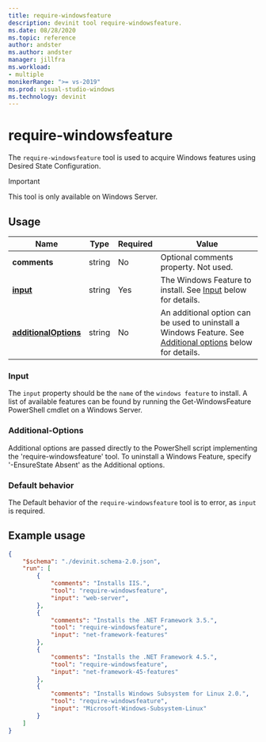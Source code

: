 ```yaml
---
title: require-windowsfeature
description: devinit tool require-windowsfeature.
ms.date: 08/28/2020
ms.topic: reference
author: andster
ms.author: andster
manager: jillfra
ms.workload:
- multiple
monikerRange: ">= vs-2019"
ms.prod: visual-studio-windows
ms.technology: devinit
---
```

# require-windowsfeature

The `require-windowsfeature` tool is used to acquire Windows features using Desired State Configuration.

>[!IMPORTANT]
>This tool is only available on Windows Server.

## Usage

| Name                                             | Type   | Required | Value                                                                                                                            |
|--------------------------------------------------|--------|----------|----------------------------------------------------------------------------------------------------------------------------------|
| **comments**                                     | string | No       | Optional comments property. Not used.                                                                                            |
| [**input**](#input)                              | string | Yes      | The Windows Feature to install. See [Input](#input) below for details.                                                           |
| [**additionalOptions**](#additional-options)     | string | No       | An additional option can be used to uninstall a Windows Feature. See [Additional options](#additional-options) below for details.|

### Input

The `input` property should be the `name` of the `windows feature` to install. A list of available features can be found by running the Get-WindowsFeature PowerShell cmdlet on a Windows Server.

### Additional-Options

Additional options are passed directly to the PowerShell script implementing the 'require-windowsfeature' tool.
To uninstall a Windows Feature, specify '-EnsureState Absent' as the Additional options.

### Default behavior

The Default behavior of the `require-windowsfeature` tool is to error, as `input` is required.

## Example usage

```json
{
    "$schema": "./devinit.schema-2.0.json",
    "run": [
        {
            "comments": "Installs IIS.",
            "tool": "require-windowsfeature",
            "input": "web-server",
        },
        {
            "comments": "Installs the .NET Framework 3.5.",
            "tool": "require-windowsfeature",
            "input": "net-framework-features"
        },
        {
            "comments": "Installs the .NET Framework 4.5.",
            "tool": "require-windowsfeature",
            "input": "net-framework-45-features"
        },
        {
            "comments": "Installs Windows Subsystem for Linux 2.0.",
            "tool": "require-windowsfeature",
            "input": "Microsoft-Windows-Subsystem-Linux"
        }
    ]
}
```
